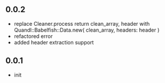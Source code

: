 ## 0.0.2

* replace Cleaner.process return clean_array, header with Quandl::Babelfish::Data.new( clean_array, headers: header )
* refactored error
* added header extraction support

## 0.0.1

* init